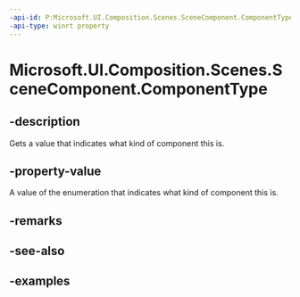 ```yaml
---
-api-id: P:Microsoft.UI.Composition.Scenes.SceneComponent.ComponentType
-api-type: winrt property
---
```


<!-- Property syntax.
public SceneComponentType ComponentType { get; }
-->

# Microsoft.UI.Composition.Scenes.SceneComponent.ComponentType

## -description

Gets a value that indicates what kind of component this is.

## -property-value

A value of the enumeration that indicates what kind of component this is.

## -remarks

## -see-also

## -examples

